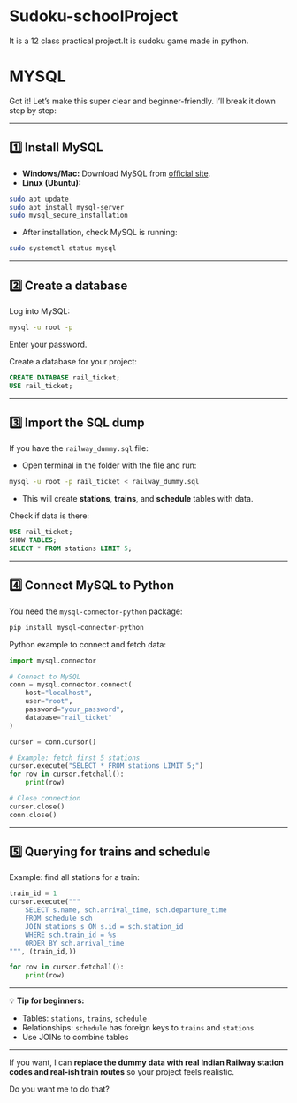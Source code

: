 # Sudoku-schoolProject
It is a 12 class practical project.It is sudoku game made in python.


# MYSQL
Got it! Let’s make this super clear and beginner-friendly. I’ll break it down step by step:

---

## **1️⃣ Install MySQL**

* **Windows/Mac:** Download MySQL from [official site](https://dev.mysql.com/downloads/installer/).
* **Linux (Ubuntu):**

```bash
sudo apt update
sudo apt install mysql-server
sudo mysql_secure_installation
```

* After installation, check MySQL is running:

```bash
sudo systemctl status mysql
```

---

## **2️⃣ Create a database**

Log into MySQL:

```bash
mysql -u root -p
```

Enter your password.

Create a database for your project:

```sql
CREATE DATABASE rail_ticket;
USE rail_ticket;
```

---

## **3️⃣ Import the SQL dump**

If you have the `railway_dummy.sql` file:

* Open terminal in the folder with the file and run:

```bash
mysql -u root -p rail_ticket < railway_dummy.sql
```

* This will create **stations**, **trains**, and **schedule** tables with data.

Check if data is there:

```sql
USE rail_ticket;
SHOW TABLES;
SELECT * FROM stations LIMIT 5;
```

---

## **4️⃣ Connect MySQL to Python**

You need the `mysql-connector-python` package:

```bash
pip install mysql-connector-python
```

Python example to connect and fetch data:

```python
import mysql.connector

# Connect to MySQL
conn = mysql.connector.connect(
    host="localhost",
    user="root",
    password="your_password",
    database="rail_ticket"
)

cursor = conn.cursor()

# Example: fetch first 5 stations
cursor.execute("SELECT * FROM stations LIMIT 5;")
for row in cursor.fetchall():
    print(row)

# Close connection
cursor.close()
conn.close()
```

---

## **5️⃣ Querying for trains and schedule**

Example: find all stations for a train:

```python
train_id = 1
cursor.execute("""
    SELECT s.name, sch.arrival_time, sch.departure_time
    FROM schedule sch
    JOIN stations s ON s.id = sch.station_id
    WHERE sch.train_id = %s
    ORDER BY sch.arrival_time
""", (train_id,))

for row in cursor.fetchall():
    print(row)
```

---

💡 **Tip for beginners:**

* Tables: `stations`, `trains`, `schedule`
* Relationships: `schedule` has foreign keys to `trains` and `stations`
* Use JOINs to combine tables

---

If you want, I can **replace the dummy data with real Indian Railway station codes and real-ish train routes** so your project feels realistic.

Do you want me to do that?
